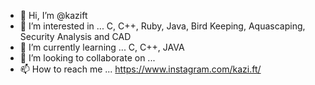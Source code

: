 - 👋 Hi, I’m @kazift
- 👀 I’m interested in ... C, C++, Ruby, Java, Bird Keeping, Aquascaping, Security Analysis and CAD
- 🌱 I’m currently learning ... C, C++, JAVA
- 💞️ I’m looking to collaborate on ...
- 📫 How to reach me ... https://www.instagram.com/kazi.ft/

<!---
kazift/kazift is a ✨ special ✨ repository because its `README.md` (this file) appears on your GitHub profile.
You can click the Preview link to take a look at your changes.
--->
